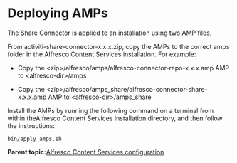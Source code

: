 # Deploying AMPs

The Share Connector is applied to an installation using two AMP files.

From activiti-share-connector-x.x.x.zip, copy the AMPs to the correct amps folder in the Alfresco Content Services installation. For example:

-   Copy the <zip\>/alfresco/amps/alfresco-connector-repo-x.x.x.amp AMP to <alfresco-dir\>/amps

-   Copy the <zip\>/alfresco/amps\_share/alfresco-connector-share-x.x.x.amp AMP to <alfresco-dir\>/amps\_share


Install the AMPs by running the following command on a terminal from within theAlfresco Content Services installation directory, and then follow the instructions:

```
bin/apply_amps.sh
```

**Parent topic:**[Alfresco Content Services configuration](../topics/content_services_config.md)

